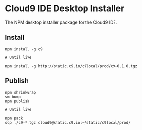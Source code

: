 Cloud9 IDE Desktop Installer
============================

The NPM desktop installer package for the Cloud9 IDE.


Install
-------

    npm install -g c9
    
    # Until live
    
    npm install -g http://static.c9.io/c9local/prod/c9-0.1.0.tgz


Publish
-------

    npm shrinkwrap
    sm bump
    npm publish

    # Until live

	npm pack    
    scp ./c9-*.tgz cloud9@static.c9.io:~/static/c9local/prod/
